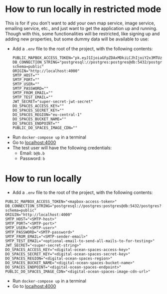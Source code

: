 # How to run locally in restricted mode

This is for if you don't want to add your own map service, image service, emailing service, etc., and just want to get the application up and running. Though with this, some functionalities will be restricted, like signing up and adding new properties, but some dummy data will be available to use:

- Add a `.env` file to the root of the project, with the following contents:
    ```
    PUBLIC_MAPBOX_ACCESS_TOKEN="pk.eyJ1IjoiaGFpZDAxMDkiLCJhIjoiY2x3MTUzcGcwMDhydTJxbXF5Z2hlaHRiNSJ9.UFVFcOnoAi50NQqJQqIvHw"
    DB_CONNECTION_STRING="postgresql://postgres:postgres@db:5432/postgres?schema=public"
    ORIGIN="http://localhost:4000"
    SMTP_HOST=""
    SMTP_PORT=""
    SMTP_USER=""
    SMTP_PASSWORD=""
    SMTP_FROM_EMAIL=""
    SMTP_TEST_EMAIL=""
    JWT_SECRET="super-secret-jwt-secret"
    DO_SPACES_ACCESS_KEY=""
    DO_SPACES_SECRET_KEY=""
    DO_SPACES_REGION="eu-central-1"
    DO_SPACES_BUCKET_NAME=""
    DO_SPACES_ENDPOINT=""
    PUBLIC_DO_SPACES_IMAGE_CDN=""
    ```
- Run `docker-compose up` in a terminal
- Go to [localhost:4000](http://localhost:4000/)
- The test user will have the following credentials:
  - Email: `b@b.b`
  - Password: `b`

# How to run locally
- Add a `.env` file to the root of the project, with the following contents:
```
PUBLIC_MAPBOX_ACCESS_TOKEN="<mapbox-access-token>"
DB_CONNECTION_STRING="postgresql://postgres:postgres@db:5432/postgres?schema=public"
ORIGIN="http://localhost:4000"
SMTP_HOST="<SMTP-host>"
SMTP_PORT="<SMTP-port>"
SMTP_USER="<SMTP-user>"
SMTP_PASSWORD="<SMTP-password>"
SMTP_FROM_EMAIL="<SMTP-sender-email>"
SMTP_TEST_EMAIL="<optional-email-to-send-all-mails-to-for-testing>"
JWT_SECRET="<super-secret-string>"
DO_SPACES_ACCESS_KEY="<digital-ocean-spaces-access-key>"
DO_SPACES_SECRET_KEY="<digital-ocean-spaces-secret-key>"
DO_SPACES_REGION="<digital-ocean-spaces-region>"
DO_SPACES_BUCKET_NAME="<digital-ocean-spaces-bucket-name>"
DO_SPACES_ENDPOINT="<digital-ocean-spaces-endpoint>"
PUBLIC_DO_SPACES_IMAGE_CDN="<digital-ocean-spaces-image-cdn-url>"
```
- Run `docker-compose up` in a terminal
- Go to [localhost:4000](http://localhost:4000/)
